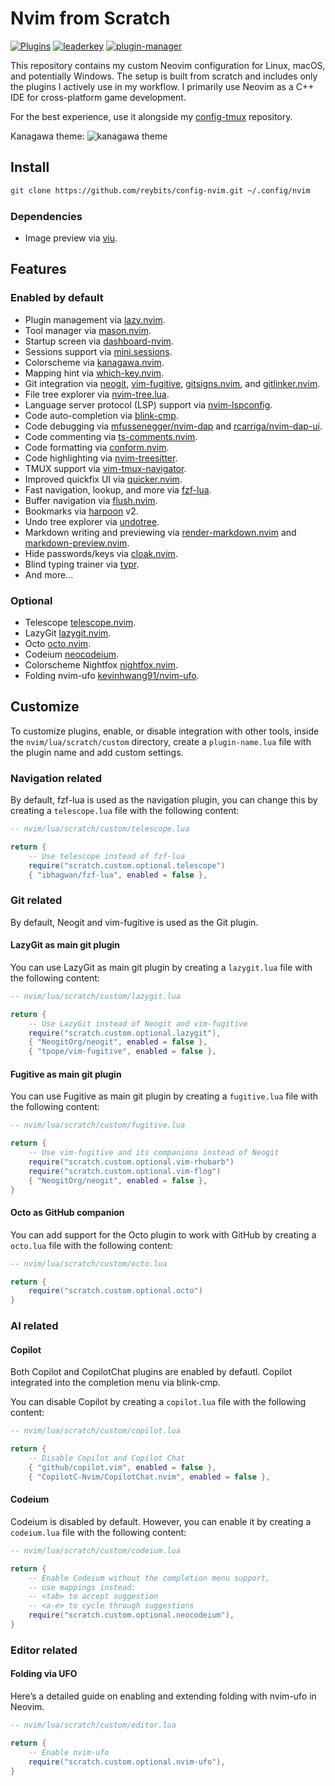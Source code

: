 # Nvim from Scratch

[![Plugins](https://dotfyle.com/reybits/config-nvim-nvim/badges/plugins?style=flat)](https://dotfyle.com/reybits/config-nvim-nvim)
[![leaderkey](https://dotfyle.com/reybits/config-nvim-nvim/badges/leaderkey?style=flat)](https://dotfyle.com/reybits/config-nvim-nvim)
[![plugin-manager](https://dotfyle.com/reybits/config-nvim-nvim/badges/plugin-manager?style=flat)](https://dotfyle.com/reybits/config-nvim-nvim)

This repository contains my custom Neovim configuration for Linux, macOS, and potentially Windows. The setup is built from scratch and includes only the plugins I actively use in my workflow. I primarily use Neovim as a C++ IDE for cross-platform game development.

For the best experience, use it alongside my [config-tmux](https://github.com/reybits/config-tmux.git) repository.

Kanagawa theme:
![kanagawa theme](https://github.com/reybits/config-nvim/blob/master/nvim-kanagawa.png?raw=true)

## Install

```sh
git clone https://github.com/reybits/config-nvim.git ~/.config/nvim
```

### Dependencies

- Image preview via [viu](https://github.com/atanunq/viu).

## Features

### Enabled by default

- Plugin management via [lazy.nvim](https://github.com/folke/lazy.nvim.git).
- Tool manager via [mason.nvim](https://github.com/williamboman/mason.nvim).
- Startup screen via [dashboard-nvim](https://github.com/nvimdev/dashboard-nvim).
- Sessions support via [mini.sessions](https://github.com/echasnovski/mini.sessions).
- Colorscheme via [kanagawa.nvim](https://github.com/rebelot/kanagawa.nvim).
- Mapping hint via [which-key.nvim](https://github.com/folke/which-key.nvi).
- Git integration via [neogit](https://github.com/NeogitOrg/neogit), [vim-fugitive](https://github.com/tpope/vim-fugitive), [gitsigns.nvim](https://github.com/lewis6991/gitsigns.nvim), and [gitlinker.nvim](https://github.com/ruifm/gitlinker.nvim).
- File tree explorer via [nvim-tree.lua](https://github.com/nvim-tree/nvim-tree.lua).
- Language server protocol (LSP) support via [nvim-lspconfig](https://github.com/neovim/nvim-lspconfig).
- Code auto-completion via [blink-cmp](https://github.com/Saghen/blink.cmp).
- Code debugging via [mfussenegger/nvim-dap](https://github.com/mfussenegger/nvim-dap) and [rcarriga/nvim-dap-ui](https://github.com/rcarriga/nvim-dap-ui).
- Code commenting via [ts-comments.nvim](https://github.com/folke/ts-comments.nvim).
- Code formatting via [conform.nvim](https://github.com/stevearc/conform.nvim).
- Code highlighting via [nvim-treesitter](https://github.com/nvim-treesitter/nvim-treesitter).
- TMUX support via [vim-tmux-navigator](https://github.com/christoomey/vim-tmux-navigator).
- Improved quickfix UI via [quicker.nvim](https://github.com/stevearc/quicker.nvim).
- Fast navigation, lookup, and more via [fzf-lua](https://github.com/ibhagwan/fzf-lua).
- Buffer navigation via [flush.nvim](https://github.com/folke/flush.nvim).
- Bookmarks via [harpoon](https://github.com/ThePrimeagen/harpoon) v2.
- Undo tree explorer via [undotree](https://github.com/mbbill/undotree).
- Markdown writing and previewing via [render-markdown.nvim](https://github.com/MeanderingProgrammer/render-markdown.nvim) and [markdown-preview.nvim](https://github.com/iamcco/markdown-preview.nvim).
- Hide passwords/keys via [cloak.nvim](https://github.com/laytan/cloak.nvim).
- Blind typing trainer via [typr](https://github.com/nvzone/typr).
- And more...

### Optional

- Telescope [telescope.nvim](https://github.com/nvim-telescope/telescope.nvim).
- LazyGit [lazygit.nvim](https://github.com/kdheepak/lazygit.nvim).
- Octo [octo.nvim](https://github.com/pwntester/octo.nvim).
- Codeium [neocodeium](https://github.com/monkoose/neocodeium).
- Colorscheme Nightfox [nightfox.nvim](https://github.com/EdenEast/nightfox.nvim).
- Folding nvim-ufo [kevinhwang91/nvim-ufo](https://github.com/kevinhwang91/nvim-ufo).

## Customize

To customize plugins, enable, or disable integration with other tools, inside the `nvim/lua/scratch/custom` directory, create a `plugin-name.lua` file with the plugin name and add custom settings.

### Navigation related

By default, fzf-lua is used as the navigation plugin, you can change this by creating a `telescope.lua` file with the following content:

```lua
-- nvim/lua/scratch/custom/telescope.lua

return {
    -- Use telescope instead of fzf-lua
    require("scratch.custom.optional.telescope")
    { "ibhagwan/fzf-lua", enabled = false },
```

### Git related

By default, Neogit and vim-fugitive is used as the Git plugin.

#### LazyGit as main git plugin

You can use LazyGit as main git plugin by creating a `lazygit.lua` file with the following content:

```lua
-- nvim/lua/scratch/custom/lazygit.lua

return {
    -- Use LazyGit instead of Neogit and vim-fugitive
    require("scratch.custom.optional.lazygit"),
    { "NeogitOrg/neogit", enabled = false },
    { "tpope/vim-fugitive", enabled = false },
```

#### Fugitive as main git plugin

You can use Fugitive as main git plugin by creating a `fugitive.lua` file with the following content:

```lua
-- nvim/lua/scratch/custom/fugitive.lua

return {
    -- Use vim-fugitive and its companions instead of Neogit
    require("scratch.custom.optional.vim-rhubarb")
    require("scratch.custom.optional.vim-flog")
    { "NeogitOrg/neogit", enabled = false },
}
```

#### Octo as GitHub companion

You can add support for the Octo plugin to work with GitHub by creating a `octo.lua` file with the following content:

```lua
-- nvim/lua/scratch/custom/octo.lua

return {
    require("scratch.custom.optional.octo")
}
```

### AI related

#### Copilot

Both Copilot and CopilotChat plugins are enabled by defautl. Copilot integrated into the completion menu via blink-cmp.

You can disable Copilot by creating a `copilot.lua` file with the following content:

```lua
-- nvim/lua/scratch/custom/copilot.lua

return {
    -- Disable Copilot and Copilot Chat
    { "github/copilot.vim", enabled = false },
    { "CopilotC-Nvim/CopilotChat.nvim", enabled = false },
```

#### Codeium

Codeium is disabled by default. However, you can enable it by creating a `codeium.lua` file with the following content:

```lua
-- nvim/lua/scratch/custom/codeium.lua

return {
    -- Enable Codeium without the completion menu support,
    -- use mappings instead:
    -- <tab> to accept suggestion
    -- <a-e> to cycle through suggestions
    require("scratch.custom.optional.neocodeium"),
}
```

### Editor related

#### Folding via UFO

Here’s a detailed guide on enabling and extending folding with nvim-ufo in Neovim.

```lua
-- nvim/lua/scratch/custom/editor.lua

return {
    -- Enable nvim-ufo
    require("scratch.custom.optional.nvim-ufo"),
}
```
